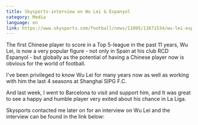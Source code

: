 ```yaml
---
title: Skysports-interview on Wu Lei & Espanyol
category: Media
language: en
link: https://www.skysports.com/football/news/11095/11671534/wu-lei-espanyol-and-china-forward-is-making-an-impression-in-la-liga
---
```

The first Chinese player to score in a Top 5-league in the past 11 years, Wu Lei, is now a very popular figure - not only in Spain at his club RCD Espanyol - but globally as the potential of having a Chinese player now is obvious for the world of football.

I've been privileged to know Wu Lei for many years now as well as working with him the last 4 seasons at Shanghai SIPG F.C.

And last week, I went to Barcelona to visit and support him, and It was great to see a happy and humble player very exited about his chance in La Liga.

Skysports contacted me later on for an interview on Wu Lei and the interview can be found in the link below:
